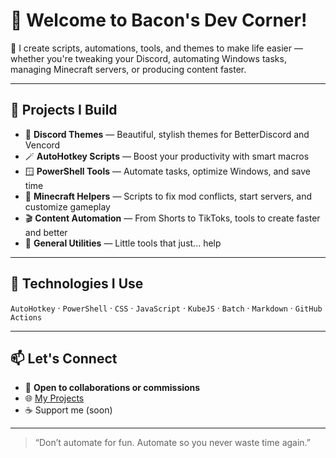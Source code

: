 # 👋 Welcome to Bacon's Dev Corner!

🚀 I create scripts, automations, tools, and themes to make life easier — whether you're tweaking your Discord, automating Windows tasks, managing Minecraft servers, or producing content faster.

---

## 🧰 Projects I Build

- 🎨 **Discord Themes** — Beautiful, stylish themes for BetterDiscord and Vencord  
- 🪄 **AutoHotkey Scripts** — Boost your productivity with smart macros  
- 🪟 **PowerShell Tools** — Automate tasks, optimize Windows, and save time  
- 🧱 **Minecraft Helpers** — Scripts to fix mod conflicts, start servers, and customize gameplay  
- 🎬 **Content Automation** — From Shorts to TikToks, tools to create faster and better  
- 🧩 **General Utilities** — Little tools that just... help

---

## 🔧 Technologies I Use

`AutoHotkey` · `PowerShell` · `CSS` · `JavaScript` · `KubeJS` · `Batch` · `Markdown` · `GitHub Actions`

---

## 📫 Let's Connect

- 💬 **Open to collaborations or commissions**
- 🌐 [My Projects](https://github.com/ETO111139?tab=repositories)
- ☕ Support me (soon)

---

> “Don’t automate for fun. Automate so you never waste time again.”
